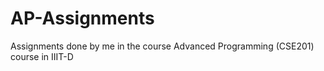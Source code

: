 # AP-Assignments

Assignments done by me in the course Advanced Programming (CSE201) course in IIIT-D
